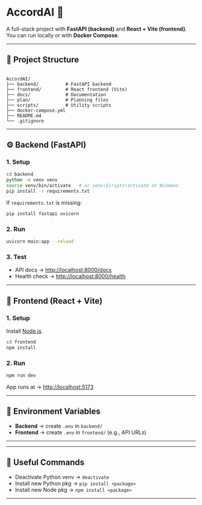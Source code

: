 # AccordAI 🚀
A full-stack project with **FastAPI (backend)** and **React + Vite (frontend)**.  
You can run locally or with **Docker Compose**.

---

## 📂 Project Structure
```

AccordAI/
├── backend/          # FastAPI backend
├── frontend/         # React frontend (Vite)
├── docs/             # Documentation
├── plan/             # Planning files
├── scripts/          # Utility scripts
├── docker-compose.yml
├── README.md
└── .gitignore

````

---

## ⚙️ Backend (FastAPI)

### 1. Setup
```bash
cd backend
python -m venv venv
source venv/bin/activate   # or venv\Scripts\activate on Windows
pip install -r requirements.txt
````

If `requirements.txt` is missing:

```bash
pip install fastapi uvicorn
```

### 2. Run

```bash
uvicorn main:app --reload
```

### 3. Test

* API docs → [http://localhost:8000/docs](http://localhost:8000/docs)
* Health check → [http://localhost:8000/health](http://localhost:8000/health)

---

## 🎨 Frontend (React + Vite)

### 1. Setup

Install [Node.js](https://nodejs.org/).

```bash
cd frontend
npm install
```

### 2. Run

```bash
npm run dev
```

App runs at → [http://localhost:5173](http://localhost:5173)

---

## 🔑 Environment Variables

* **Backend** → create `.env` in `backend/`
* **Frontend** → create `.env` in `frontend/` (e.g., API URLs)

---

---

## 🔧 Useful Commands

* Deactivate Python venv → `deactivate`
* Install new Python pkg → `pip install <package>`
* Install new Node pkg → `npm install <package>`

---


